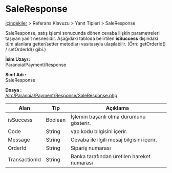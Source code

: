 # SaleResponse

[İçindekiler](/docs/icindekiler.md) > Referans Klavuzu > Yanıt Tipleri > SaleResponse

SaleResponse, satış işlemi sonucunda dönen cevaba ilişkin  parametreleri taşıyan yanıt nesnesidir. Aşağıdaki tabloda belirtilen **isSuccess** dışındaki tüm alanlara getter/setter metodları vasıtasıyla ulaşılabilir. (Örn: getOrderId() / setOrderId() gibi.) 

**İsim Uzayı :**<br/>
Paranoia\Payment\Response

**Sınıf Adı :**<br/>
SaleResponse

**Dosya :** <br/>
[/src/Paranoia/Payment/Response/SaleResponse.php](/src/Paranoia/Payment/Response/SaleResponse.php)

| Alan          | Tip        | Açıklama                                   |
|---------------|------------|--------------------------------------------|
| isSuccess     | Boolean    | İşlemin başarılı olma durumunu gösterir.   |
| Code 			| String	 |vap kodu bilgisini içerir.                  |
| Message		| String     | Cevaba ile ilgili mesaj bilgisini içerir.  |
| OrderId       | String     | Sipariş numarası                           |
| TransactionId | String     | Banka tarafından üretilen hareket numarası |
